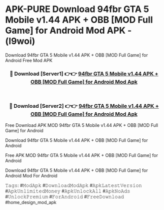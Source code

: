 # APK-PURE Download 94fbr GTA 5 Mobile v1.44 APK + OBB [MOD Full Game] for Android Mod APK - (l9woi)
Download 94fbr GTA 5 Mobile v1.44 APK + OBB [MOD Full Game] for Android Free Mod APK

<div align="center">
<h3>🔴 Download [Server1] 👉👉 <a href="https://apk-comot.site?title=94fbr_GTA_5_Mobile_v1.44_APK_+_OBB_[MOD_Full_Game]_for_Android">94fbr GTA 5 Mobile v1.44 APK + OBB [MOD Full Game] for Android Mod Apk</a></h3><br>

<h3>🔴 Download [Server2] 👉👉 <a href="https://apk-comot.site?title=94fbr_GTA_5_Mobile_v1.44_APK_+_OBB_[MOD_Full_Game]_for_Android">94fbr GTA 5 Mobile v1.44 APK + OBB [MOD Full Game] for Android Mod Apk</a></h3>
</div>


Free Download APK MOD 94fbr GTA 5 Mobile v1.44 APK + OBB [MOD Full Game] for Android

Download 94fbr GTA 5 Mobile v1.44 APK + OBB [MOD Full Game] for Android 

Free APK MOD 94fbr GTA 5 Mobile v1.44 APK + OBB [MOD Full Game] for Android 

Download 94fbr GTA 5 Mobile v1.44 APK + OBB [MOD Full Game] for Android Mod For Android

𝚃𝚊𝚐𝚜: #𝙼𝚘𝚍𝙰𝚙𝚔 #𝙳𝚘𝚠𝚗𝚕𝚘𝚊𝚍𝙼𝚘𝚍𝙰𝚙𝚔 #𝙰𝚙𝚔𝙻𝚊𝚝𝚎𝚜𝚝𝚅𝚎𝚛𝚜𝚒𝚘𝚗 #𝙰𝚙𝚔𝚄𝚗𝚕𝚒𝚖𝚒𝚝𝚎𝚍𝙼𝚘𝚗𝚎𝚢 #𝙰𝚙𝚔𝚄𝚗𝚕𝚘𝚌𝚔𝙰𝚕𝚕 #𝙰𝚙𝚔𝙽𝚘𝙰𝚍𝚜 #𝚄𝚗𝚕𝚘𝚌𝚔𝙿𝚛𝚎𝚖𝚒𝚞𝚖 #𝙵𝚘𝚛𝙰𝚗𝚍𝚛𝚘𝚒𝚍 #𝙵𝚛𝚎𝚎𝙳𝚘𝚠𝚗𝚕𝚘𝚊𝚍 #home_design_mod_apk